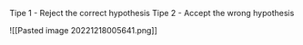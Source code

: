 Tipe 1 - Reject the correct hypothesis
Tipe 2 - Accept the wrong hypothesis

![[Pasted image 20221218005641.png]]